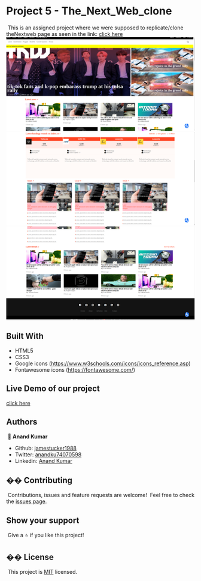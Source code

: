 # Project 5 - The_Next_Web_clone

​
This is an assigned project where we were supposed to replicate/clone theNextweb page as seen in the link:
<a href="https://thenextweb.com/">click here</a>
​
![screenshot 1](images/scree4.png)
​![screenshot 2](images/screen5.png)
![screenshot 3](images/screen6.png)

## Built With

- HTML5
- CSS3
- Google icons (https://www.w3schools.com/icons/icons_reference.asp)
- Fontawesome icons (https://fontawesome.com/)
  ​

## Live Demo of our project

​<a href="https://raw.githack.com/jamestucker1988/tnw/feature/index.html">click here</a>

## Authors

​
👤 **Anand Kumar**
​

- Github: [jamestucker1988](https://github.com/jamestucker1988)
- Twitter: [anandku74070598](https://twitter.com/anandku74070598)
- Linkedin: [Anand Kumar](https://linkedin.com/in/anand-kumar-9128)

## �� Contributing

​
Contributions, issues and feature requests are welcome!
​
Feel free to check the [issues page](https://github.com/jamestucker1988/tnw/issues).
​

## Show your support

​
Give a ⭐️ if you like this project!
​

## �� License

​
This project is [MIT](lic.url) licensed.
